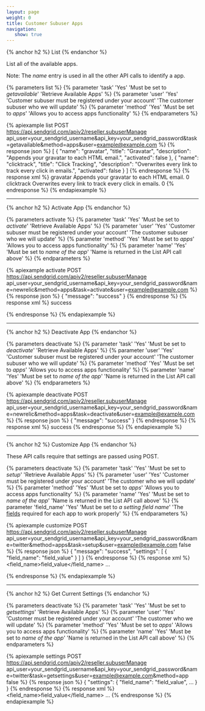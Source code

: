 ```yaml
---
layout: page
weight: 0
title: Customer Subuser Apps
navigation:
   show: true
---
```


{% anchor h2 %}
List 
{% endanchor %}

List all of the available apps.

Note: The *name* entry is used in all the other API calls to identify a app.


{% parameters list %}
 {% parameter 'task' 'Yes' 'Must be set to <em>getavailable</em>' 'Retrieve Available Apps' %}
 {% parameter 'user' 'Yes' 'Customer subuser must be registered under your account' 'The customer subuser who we will update' %}
 {% parameter 'method' 'Yes' 'Must be set to <em>apps</em>' 'Allows you to access apps functionality' %}
{% endparameters %}


{% apiexample list POST https://api.sendgrid.com/apiv2/reseller.subuserManage api_user=your_sendgrid_username&api_key=your_sendgrid_password&task=getavailable&method=apps&user=example@example.com %}
  {% response json %}
[
    {
        "name": "gravatar",
        "title": "Gravatar",
        "description": "Appends your gravatar to each HTML email.",
        "activated": false
    },
    {
        "name": "clicktrack",
        "title": "Click Tracking",
        "description": "Overwrites every link to track every click in emails.",
        "activated": false
    }
]
  {% endresponse %}
  {% response xml %}
<apps>
    <app>
        <name>gravatar</name>
        <title>Gravatar</title>
        <description>Appends your gravatar to each HTML email.</description>
        <activated>0</activated>
    </app>
    <app>
        <name>clicktrack</name>
        <title>Click Tracking</title>
        <description>Overwrites every link to track every click in emails.</description>
        <activated>0</activated>
    </app>
</apps>
  {% endresponse %}
{% endapiexample %}

* * * * *

{% anchor h2 %}
Activate App 
{% endanchor %}


{% parameters activate %}
 {% parameter 'task' 'Yes' 'Must be set to <em>activate</em>' 'Retrieve Available Apps' %}
 {% parameter 'user' 'Yes' 'Customer subuser must be registered under your account' 'The customer subuser who we will update' %}
 {% parameter 'method' 'Yes' 'Must be set to <em>apps</em>' 'Allows you to access apps functionality' %}
 {% parameter 'name' 'Yes' 'Must be set to <em>name of the app</em>' 'Name is returned in the List API call above' %}
{% endparameters %}

{% apiexample activate POST https://api.sendgrid.com/apiv2/reseller.subuserManage api_user=your_sendgrid_username&api_key=your_sendgrid_password&name=newrelic&method=apps&task=activate&user=example@example.com %}
  {% response json %}
{
  "message": "success"
}
  {% endresponse %}
  {% response xml %}
<result>
   <message>success</message>
</result>

  {% endresponse %}
{% endapiexample %}

* * * * *

{% anchor h2 %}
Deactivate App 
{% endanchor %}

{% parameters deactivate %}
 {% parameter 'task' 'Yes' 'Must be set to <em>deactivate</em>' 'Retrieve Available Apps' %}
 {% parameter 'user' 'Yes' 'Customer subuser must be registered under your account' 'The customer subuser who we will update' %}
 {% parameter 'method' 'Yes' 'Must be set to <em>apps</em>' 'Allows you to access apps functionality' %}
 {% parameter 'name' 'Yes' 'Must be set to <em>name of the app</em>' 'Name is returned in the List API call above' %}
{% endparameters %}


{% apiexample deactivate POST https://api.sendgrid.com/apiv2/reseller.subuserManage api_user=your_sendgrid_username&api_key=your_sendgrid_password&name=newrelic&method=apps&task=deactivate&user=example@example.com %}
  {% response json %}
{
  "message": "success"
}
  {% endresponse %}
  {% response xml %}
<result>
   <message>success</message>
</result>
  {% endresponse %}
{% endapiexample %}

* * * * *

{% anchor h2 %}
Customize App 
{% endanchor %}

These API calls require that settings are passed using POST.

{% parameters deactivate %}
 {% parameter 'task' 'Yes' 'Must be set to <em>setup</em>' 'Retrieve Available Apps' %}
 {% parameter 'user' 'Yes' 'Customer must be registered under your account' 'The customer who we will update' %}
 {% parameter 'method' 'Yes' 'Must be set to <em>apps</em>' 'Allows you to access apps functionality' %}
 {% parameter 'name' 'Yes' 'Must be set to <em>name of the app</em>' 'Name is returned in the List API call above' %}
 {% parameter 'field_name' 'Yes' 'Must be set to <em>a setting field name</em>' 'The [fields]({{root_url}}/API_Reference/Web_API/filter_settings.html) required for each app to work properly' %}
{% endparameters %}

{% apiexample customize POST https://api.sendgrid.com/apiv2/reseller.subuserManage api_user=your_sendgrid_username&api_key=your_sendgrid_password&name=twitter&method=apps&task=setup&user=example@example.com false %}
  {% response json %}
{
  "message": "success",
  "settings": [
    {
      "field_name": "field_value"
    }
  ]
}
  {% endresponse %}
  {% response xml %}
<filter>
   <field_name>field_value</field_name>
   ...
</filter>

  {% endresponse %}
{% endapiexample %}

* * * * *

{% anchor h2 %}
Get Current Settings 
{% endanchor %}

{% parameters deactivate %}
 {% parameter 'task' 'Yes' 'Must be set to <em>getsettings</em>' 'Retrieve Available Apps' %}
 {% parameter 'user' 'Yes' 'Customer must be registered under your account' 'The customer who we will update' %}
 {% parameter 'method' 'Yes' 'Must be set to <em>apps</em>' 'Allows you to access apps functionality' %}
 {% parameter 'name' 'Yes' 'Must be set to <em>name of the app</em>' 'Name is returned in the List API call above' %}
{% endparameters %}

{% apiexample settings POST https://api.sendgrid.com/apiv2/reseller.subuserManage api_user=your_sendgrid_username&api_key=your_sendgrid_password&name=twitter&task=getsettings&user=example@example.com&method=app false %}
  {% response json %}
{
  "settings": {
      "field_name": "field_value",
      ...
    }
}
  {% endresponse %}
  {% response xml %}
<app>
   <field_name>field_value</field_name>
   ...
</app>
  {% endresponse %}
{% endapiexample %}
